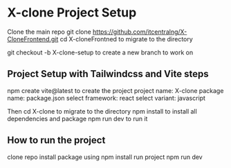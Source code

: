 # X-clone Project Setup 
Clone the main repo git clone https://github.com/itcentralng/X-CloneFrontend.git
cd X-cloneFrontned to migrate to the directory 

git checkout -b X-clone-setup to create a new branch to work on 

## Project Setup with Tailwindcss and Vite steps
npm create vite@latest to create the project 
project name: X-clone
package name: package.json
select framework: react
select variant: javascript

Then cd X-clone to migrate to the directory 
npm install to install all dependencies and package 
npm run dev to run it 

## How to run the project 
clone repo 
install package using npm install
run project npm run dev 


